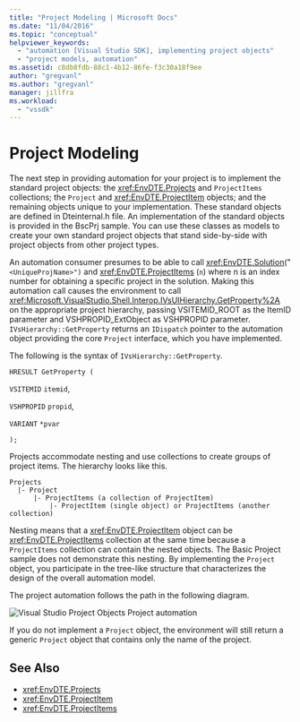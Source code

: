 ```yaml
---
title: "Project Modeling | Microsoft Docs"
ms.date: "11/04/2016"
ms.topic: "conceptual"
helpviewer_keywords:
  - "automation [Visual Studio SDK], implementing project objects"
  - "project models, automation"
ms.assetid: c8db8fdb-88c1-4b12-86fe-f3c30a18f9ee
author: "gregvanl"
ms.author: "gregvanl"
manager: jillfra
ms.workload:
  - "vssdk"
---
```

# Project Modeling
The next step in providing automation for your project is to implement the standard project objects: the <xref:EnvDTE.Projects> and `ProjectItems` collections; the `Project` and <xref:EnvDTE.ProjectItem> objects; and the remaining objects unique to your implementation. These standard objects are defined in Dteinternal.h file. An implementation of the standard objects is provided in the BscPrj sample. You can use these classes as models to create your own standard project objects that stand side-by-side with project objects from other project types.

 An automation consumer presumes to be able to call <xref:EnvDTE.Solution>("`<UniqueProjName>")` and <xref:EnvDTE.ProjectItems> (`n`) where n is an index number for obtaining a specific project in the solution. Making this automation call causes the environment to call <xref:Microsoft.VisualStudio.Shell.Interop.IVsUIHierarchy.GetProperty%2A> on the appropriate project hierarchy, passing VSITEMID_ROOT as the ItemID parameter and VSHPROPID_ExtObject as VSHPROPID parameter. `IVsHierarchy::GetProperty` returns an `IDispatch` pointer to the automation object providing the core `Project` interface, which you have implemented.

 The following is the syntax of `IVsHierarchy::GetProperty`.

 `HRESULT GetProperty (`

 `VSITEMID` `itemid`,

 `VSHPROPID` `propid`,

 `VARIANT` `*pvar`

 `);`

 Projects accommodate nesting and use collections to create groups of project items. The hierarchy looks like this.

```
Projects
  |- Project
      |- ProjectItems (a collection of ProjectItem)
          |- ProjectItem (single object) or ProjectItems (another collection)
```

 Nesting means that a <xref:EnvDTE.ProjectItem> object can be <xref:EnvDTE.ProjectItems> collection at the same time because a `ProjectItems` collection can contain the nested objects. The Basic Project sample does not demonstrate this nesting. By implementing the `Project` object, you participate in the tree-like structure that characterizes the design of the overall automation model.

 The project automation follows the path in the following diagram.

 ![Visual Studio Project Objects](../../extensibility/internals/media/projectobjects.gif "ProjectObjects")
Project automation

 If you do not implement a `Project` object, the environment will still return a generic `Project` object that contains only the name of the project.

## See Also
- <xref:EnvDTE.Projects>
- <xref:EnvDTE.ProjectItem>
- <xref:EnvDTE.ProjectItems>